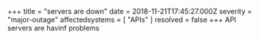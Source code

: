 +++
title = "servers are down"
date = 2018-11-21T17:45:27.000Z
severity = "major-outage"
affectedsystems = [
  "APIs"
]
resolved = false
+++
API servers are havinf problems
